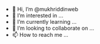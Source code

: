 - 👋 Hi, I’m @mukhriddinweb
- 👀 I’m interested in ...
- 🌱 I’m currently learning ...
- 💞️ I’m looking to collaborate on ...
- 📫 How to reach me ...

<!---
mukhriddinweb/mukhriddinweb is a ✨ special ✨ repository because its `README.md` (this file) appears on your GitHub profile.
You can click the Preview link to take a look at your changes.
--->
